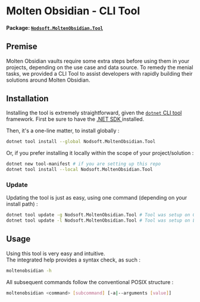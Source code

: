 # Molten Obsidian - CLI Tool
#### Package: [`Nodsoft.MoltenObsidian.Tool`](https://www.nuget.org/packages/Nodsoft.MoltenObsidian.Tool)

## Premise
Molten Obsidian vaults require some extra steps before using them in your projects, depending on the use case and data source. To remedy the menial tasks, we provided a CLI Tool to assist developers with rapidly building their solutions around Molten Obsidian.

## Installation
Installing the tool is extremely straightforward, given the [`dotnet` CLI tool](https://learn.microsoft.com/en-us/dotnet/core/tools/) framework. First be sure to have the [.NET SDK ](https://dotnet.microsoft.com/en-us/download/dotnet) installed.

Then, it's a one-line matter, to install globally :
```sh  
dotnet tool install --global Nodsoft.MoltenObsidian.Tool
```  

Or, if you prefer installing it locally within the scope of your project/solution :
```sh  
dotnet new tool-manifest # if you are setting up this repo
dotnet tool install --local Nodsoft.MoltenObsidian.Tool
```  

### Update
Updating the tool is just as easy, using one command (depending on your install path) :
```sh  
dotnet tool update -g Nodsoft.MoltenObsidian.Tool # Tool was setup on Global
dotnet tool update -l Nodsoft.MoltenObsidian.Tool # Tool was setup on Local
```


## Usage
Using this tool is very easy and intuitive.  
The integrated help provides a syntax check, as such :

```sh  
moltenobsidian -h
```  

All subsequent commands follow the conventional POSIX structure :
```sh  
moltenobsidian <command> [subcommand] [-a|--arguments [value]]  
```


